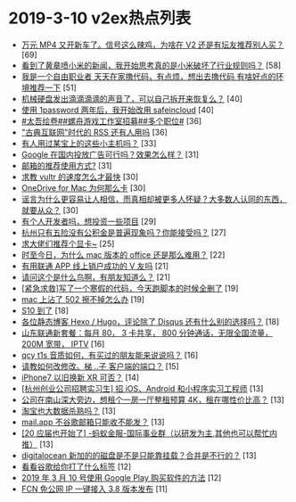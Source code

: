 # 2019-3-10 v2ex热点列表

+ [万元 MP4 又开新车了。信号这么辣鸡，为啥在 V2 还是有坛友推荐别人买？](https://www.v2ex.com/t/542943#reply69) [69]
+ [看到了黄章喷小米的新闻，我开始思考真的是小米破坏了行业规则吗？](https://www.v2ex.com/t/542977#reply58) [58]
+ [我是一个自由职业者 天天在家撸代码，有点烦，想出去撸代码 有啥好点的环境推荐一下](https://www.v2ex.com/t/542960#reply51) [51]
+ [机械硬盘发出滴滴滴滴的声音了，可以自己拆开来恢复么？](https://www.v2ex.com/t/542985#reply40) [40]
+ [使用 1password 两年后，我开始改用 safeincloud](https://www.v2ex.com/t/542948#reply40) [40]
+ [#太吾绘卷##螺舟游戏工作室招募##多个职位#](https://www.v2ex.com/t/543015#reply36) [36]
+ ["古典互联网"时代的 RSS 还有人用吗](https://www.v2ex.com/t/542951#reply36) [36]
+ [有人用过某宝上的这些小主机吗？](https://www.v2ex.com/t/542967#reply33) [33]
+ [Google 在国内投放广告可行吗？效果怎么样？](https://www.v2ex.com/t/542940#reply31) [31]
+ [邮箱的推荐使用方式?](https://www.v2ex.com/t/542957#reply31) [31]
+ [求教 vultr 的速度怎么才最快](https://www.v2ex.com/t/543070#reply30) [30]
+ [OneDrive for Mac 为何那么卡](https://www.v2ex.com/t/542949#reply30) [30]
+ [谣言为什么更容易让人相信，而真相却被更多人怀疑？大多数人认同的东西，就要从众？](https://www.v2ex.com/t/542972#reply30) [30]
+ [有个人开发者吗，想投资一些项目](https://www.v2ex.com/t/543062#reply29) [29]
+ [杭州只有五险没有公积金是普遍现象吗？你能接受吗？](https://www.v2ex.com/t/543037#reply27) [27]
+ [求大佬们推荐个显卡~](https://www.v2ex.com/t/542970#reply25) [25]
+ [时至今日，为什么 mac 版本的 office 还是那么难用？](https://www.v2ex.com/t/543036#reply22) [22]
+ [有用联通 APP 线上销户成功的 V 友吗](https://www.v2ex.com/t/543017#reply21) [21]
+ [请问这个是什么鸟啊，有朋友知道么？](https://www.v2ex.com/t/542964#reply21) [21]
+ [[紧急求救]写了一个寒假的代码，今天跑脚本的时候全删了](https://www.v2ex.com/t/543030#reply19) [19]
+ [mac 上沾了 502 擦不掉怎么办](https://www.v2ex.com/t/542955#reply19) [19]
+ [S10 到了](https://www.v2ex.com/t/543075#reply18) [18]
+ [各位静态博客 Hexo / Hugo，评论除了 Disqus 还有什么别的选择吗？](https://www.v2ex.com/t/543091#reply18) [18]
+ [山东联通新套餐：每月 80， 3 卡共享， 800 分钟通话，无限全国流量， 200M 宽带， IPTV](https://www.v2ex.com/t/543005#reply16) [16]
+ [qcy t1s 音质如何，有买过的朋友能来说说吗？](https://www.v2ex.com/t/543009#reply16) [16]
+ [请教如何改修改。梯 ..子 客户端的端口？](https://www.v2ex.com/t/543025#reply15) [15]
+ [iPhone7 以旧换新 XR 可否？](https://www.v2ex.com/t/543000#reply14) [14]
+ [[杭州创业公司招聘实习生] 招 iOS、Android 和小程序实习工程师](https://www.v2ex.com/t/542983#reply13) [13]
+ [公司在南山深大旁边，想租个一房一厅整租预算 4K，租在哪性价比高？](https://www.v2ex.com/t/543001#reply13) [13]
+ [淘宝也大数据杀熟吗？](https://www.v2ex.com/t/543099#reply13) [13]
+ [mail.app 不谷歌邮箱只能收不能发？](https://www.v2ex.com/t/542944#reply13) [13]
+ [[20 应届也开始了] -蚂蚁金服-国际事业群（以研发为主,其他也可以帮忙内推）](https://www.v2ex.com/t/542958#reply13) [13]
+ [digitalocean 新加的的磁盘是不是只能靠挂载？合并是不行的？](https://www.v2ex.com/t/542966#reply13) [13]
+ [看看谷歌给你打了什么标签](https://www.v2ex.com/t/543095#reply12) [12]
+ [2019 年 3 月 10 号使用 Google Play 购买软件的方法](https://www.v2ex.com/t/542952#reply12) [12]
+ [FCN 免公网 IP 一键接入 3.8 版本发布](https://www.v2ex.com/t/543013#reply11) [11]

